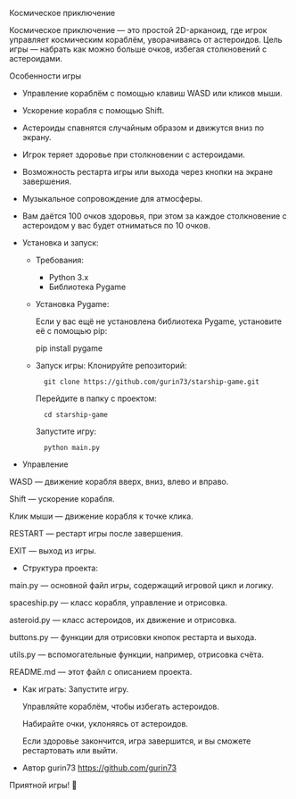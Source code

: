 Космическое приключение

Космическое приключение — это простой 2D-арканоид, где игрок управляет космическим кораблём, уворачиваясь от астероидов. Цель игры — набрать как можно больше очков, избегая столкновений с астероидами.

 Особенности игры

- Управление кораблём с помощью клавиш WASD или кликов мыши.
- Ускорение корабля с помощью Shift.
- Астероиды спавнятся случайным образом и движутся вниз по экрану.
- Игрок теряет здоровье при столкновении с астероидами.
- Возможность рестарта игры или выхода через кнопки на экране завершения.
- Музыкальное сопровождение для атмосферы.
- Вам даётся 100 очков здоровья, при этом за каждое столкновение с астероидом у вас будет отниматься по 10 очков.

- Установка и запуск:

	- Требования:

		- Python 3.x
		- Библиотека Pygame

	- Установка Pygame:

		Если у вас ещё не установлена библиотека Pygame, установите её с помощью pip:
	
		pip install pygame

	- Запуск игры:
		Клонируйте репозиторий:

			git clone https://github.com/gurin73/starship-game.git

		Перейдите в папку с проектом:

			cd starship-game
	
		Запустите игру:

			python main.py
- Управление

WASD — движение корабля вверх, вниз, влево и вправо.

Shift — ускорение корабля.

Клик мыши — движение корабля к точке клика.

RESTART — рестарт игры после завершения.

EXIT — выход из игры.

- Структура проекта:

main.py — основной файл игры, содержащий игровой цикл и логику.

spaceship.py — класс корабля, управление и отрисовка.

asteroid.py — класс астероидов, их движение и отрисовка.

buttons.py — функции для отрисовки кнопок рестарта и выхода.

utils.py — вспомогательные функции, например, отрисовка счёта.

README.md — этот файл с описанием проекта.

- Как играть:
	Запустите игру.

	Управляйте кораблём, чтобы избегать астероидов.

	Набирайте очки, уклоняясь от астероидов.

	Если здоровье закончится, игра завершится, и вы сможете рестартовать или выйти.

- Автор
gurin73
https://github.com/gurin73

Приятной игры! 🚀
